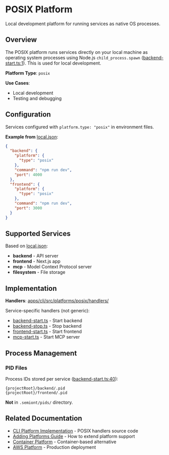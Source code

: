 # POSIX Platform

Local development platform for running services as native OS processes.

## Overview

The POSIX platform runs services directly on your local machine as operating system processes using Node.js `child_process.spawn` ([backend-start.ts:1](../../apps/cli/src/platforms/posix/handlers/backend-start.ts#L1)). This is used for local development.

**Platform Type**: `posix`

**Use Cases**:
- Local development
- Testing and debugging

## Configuration

Services configured with `platform.type: "posix"` in environment files.

**Example from** [local.json](../../apps/cli/templates/environments/local.json):

```json
{
  "backend": {
    "platform": {
      "type": "posix"
    },
    "command": "npm run dev",
    "port": 4000
  },
  "frontend": {
    "platform": {
      "type": "posix"
    },
    "command": "npm run dev",
    "port": 3000
  }
}
```

## Supported Services

Based on [local.json](../../apps/cli/templates/environments/local.json):
- **backend** - API server
- **frontend** - Next.js app
- **mcp** - Model Context Protocol server
- **filesystem** - File storage

## Implementation

**Handlers**: [apps/cli/src/platforms/posix/handlers/](../../apps/cli/src/platforms/posix/handlers/)

Service-specific handlers (not generic):
- [backend-start.ts](../../apps/cli/src/platforms/posix/handlers/backend-start.ts) - Start backend
- [backend-stop.ts](../../apps/cli/src/platforms/posix/handlers/backend-stop.ts) - Stop backend
- [frontend-start.ts](../../apps/cli/src/platforms/posix/handlers/frontend-start.ts) - Start frontend
- [mcp-start.ts](../../apps/cli/src/platforms/posix/handlers/mcp-start.ts) - Start MCP server

## Process Management

### PID Files

Process IDs stored per service ([backend-start.ts:40](../../apps/cli/src/platforms/posix/handlers/backend-start.ts#L40)):

```
{projectRoot}/backend/.pid
{projectRoot}/frontend/.pid
```

**Not** in `.semiont/pids/` directory.

## Related Documentation

- [CLI Platform Implementation](../../apps/cli/src/platforms/posix/) - POSIX handlers source code
- [Adding Platforms Guide](../../apps/cli/docs/ADDING_PLATFORMS.md) - How to extend platform support
- [Container Platform](./Container.md) - Container-based alternative
- [AWS Platform](./AWS.md) - Production deployment
